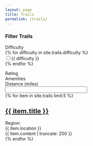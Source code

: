```yaml
---
layout: page
title: Trails
permalink: /trails/
---
```


<div id="map-all"></div>
<script type="text/javascript">
  var map = L.map('map-all').setView([40.350231, -105.202415], 10);
   L.tileLayer('http://{s}.tile.openstreetmap.org/{z}/{x}/{y}.png', {
      attribution: '&copy; <a href="http://openstreetmap.org">OpenStreetMap</a> contributors',
      maxZoom: 18
   }).addTo(map);

  {% for item in site.trails %}
      var marker = L.marker([{{ item.latitude }}, {{ item.longitude }}]);
      map.addLayer(marker);
      marker.bindPopup("<a href='{{ item.permalink }}'><strong>{{ item.title }}</strong></a>");
  {% endfor %}
</script>
<div class="view-trails view-display-id-page">
  <div class="view-filters">
    <h3>Filter Trails</h3>
    <div class="filter-section">
      <div>Difficulty</div>
      <form action="">
        {% for difficulty in site.trails.difficulty %}
          <div class="form-item form-type-bef-checkbox">
            <input type="checkbox" name="difficulty" value="{{ difficulty }}">{{ difficulty }}
          </div>
        {% endfor %}
      </form>
    </div>
    <div class="filter-section">
      <div>Rating</div>
      <!-- Needs on / off options-->
      <div class="star-icon"></div>
      <div class="star-icon"></div>
      <div class="star-icon"></div>
      <div class="star-icon"></div>
      <div class="star-icon"></div>
    </div>
    <div class="filter-section">
      <div>Amenities</div>
      <!-- -->
    </div>
    <div class="filter-section">
      <div>Distance (miles)</div>
      <input type="text" id="edit-field-distance-miles-value" name="field_distance_miles_value" value="" size="30" maxlength="128" class="form-text">
    </div>
  </div>

  <div class="view-content">
  {% for item in site.trails limit:5 %}
    <div itemscope class="views-row node-trails node-teaser">
      <div class="section-one">
        <h2 class="trail-name"><a href="{{ item.permalink }}">{{ item.title }}</a></h2>
        <div class="field field-name-field-region field-type-taxonomy-term-reference field-label-above">
          <div class="field-label">Region:</div>
          <div class="field-items">{{ item.location }}</div>
        </div>
        <div class="field field-name-field-star-rating field-type-fivestar field-label-hidden">
          <div class="field-items fivestar-default">
            <div class="form-item form-type-item">
              <div class="fivestar-widget-static fivestar-widget-static-vote fivestar-widget-static-5 clearfix">
                <div class="star star-1 star-odd star-first">
                  <span class="on"></span>
                </div>
                <div class="star star-2 star-even">
                  <span class="on"></span>
                </div>
                <div class="star star-3 star-odd">
                  <span class="on"></span>
                </div>
                <div class="star star-4 star-even">
                  <span class="on"></span>
                </div>
                <div class="star star-5 star-odd star-last">
                  <span class="off"></span>
                </div>
              </div>
            </div>
          </div>
        </div>
      </div>
      <div class="section-two">
        <div class="description">{{ item.content | truncate: 200 }}</div>
      </div>
    </div>
  {% endfor %}
  </div>
</div>